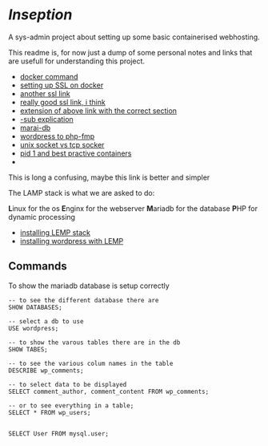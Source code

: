 # _Inseption_

A sys-admin project about setting up some basic containerised webhosting.

This readme is, for now just a dump of some personal notes and links that are usefull for understanding this project.

- [docker command](https://codenotary.com/blog/extremely-useful-docker-commands)
- [setting up SSL on docker](https://gist.github.com/dahlsailrunner/679e6dec5fd769f30bce90447ae80081)
- [another ssl link](https://nginx.tutorials24x7.com/blog/how-to-enable-tls-1-2-and-tls-1-3-in-nginx)
- [really good ssl link, i think](https://www.feistyduck.com/library/openssl-cookbook/online/openssl-command-line/determine-version-and-configuration.html)
- [extension of above link with the correct section](https://www.feistyduck.com/library/openssl-cookbook/online/openssl-command-line/key-generation.html)
- [-sub explication](https://www.digicert.com/kb/ssl-support/openssl-quick-reference-guide.htm#Usingthe-subjSwitch)
- [marai-db](https://mariadb.com/kb/en/a-mariadb-primer/)
- [wordpress to php-fmp](https://blog.devsense.com/2019/php-nginx-docker)
- [unix socket vs tcp socker](https://serversforhackers.com/c/php-fpm-configuration-the-listen-directive)
- [pid 1 and best practive containers](https://cloud.google.com/architecture/best-practices-for-building-containers)
- 

This is long a confusing, maybe this link is better and simpler

The LAMP stack is what we are asked to do:

**L**inux for the os
**E**nginx for the webserver
**M**ariadb for the database
**P**HP for dynamic processing

- [installing LEMP stack](https://www.digitalocean.com/community/tutorials/how-to-install-linux-nginx-mariadb-php-lemp-stack-on-debian-10)
- [installing wordpress with LEMP](https://www.digitalocean.com/community/tutorials/how-to-install-wordpress-with-lemp-nginx-mariadb-and-php-on-debian-10)


## Commands

To show the mariadb database is setup correctly
```mysql
-- to see the different database there are
SHOW DATABASES;

-- select a db to use
USE wordpress;

-- to show the varous tables there are in the db
SHOW TABES;

-- to see the various colum names in the table
DESCRIBE wp_comments;

-- to select data to be displayed
SELECT comment_author, comment_content FROM wp_comments;

-- or to see everything in a table;
SELECT * FROM wp_users;


SELECT User FROM mysql.user;
```
